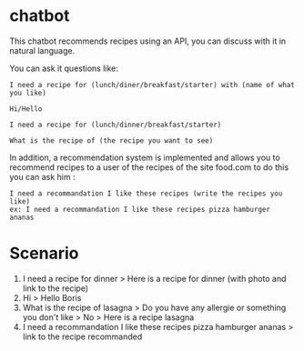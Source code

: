 # chatbot

This chatbot recommends recipes using an API, you can discuss with it in natural language. 

You can ask it questions like:
```
I need a recipe for (lunch/diner/breakfast/starter) with (name of what you like)
```
```
Hi/Hello
```
```
I need a recipe for (lunch/dinner/breakfast/starter)
```
```
What is the recipe of (the recipe you want to see)
```

In addition, a recommendation system is implemented and allows you to recommend recipes to a user of the recipes of the site food.com to do this you can ask him : 
```
I need a recommandation I like these recipes (write the recipes you like)
ex: I need a recommandation I like these recipes pizza hamburger ananas
```


# Scenario
1. I need a recipe for dinner > Here is a recipe for dinner (with photo and link to the recipe) 
2. Hi > Hello Boris
3. What is the recipe of lasagna > Do you have any allergie or something you don't like > No > Here is a recipe lasagna
4. I need a recommandation I like these recipes pizza hamburger ananas > link to the recipe recommanded



